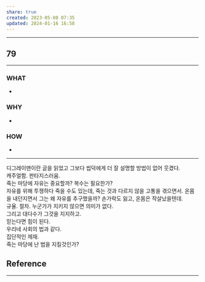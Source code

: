 ```yaml
---
share: true
created: 2023-05-08 07:35
updated: 2024-01-16 16:58
---
```


---
## 79
---
### WHAT
- 
### WHY
- 
### HOW
- 
---

디그레이맨이란 글을 읽었고 그보다 씹덕에게 더 잘 설명할 방법이 없어 웃겼다.  
캐주얼함. 판타지스러움.  
죽는 마당에 자유는 중요할까? 복수는 필요한가?  
자유를 위해 투쟁하다 죽을 수도 있는데, 죽는 것과 다르지 않을 고통을 겪으면서. 온몸을 내던지면서 그는 왜 자유를 추구했을까? 손가락도 잃고, 온몸은 작살났을텐데.  
규율. 절차. 누군가가 지키지 않으면 의미가 없다.  
그리고 대다수가 그것을 지지하고.  
믿는다면 힘이 된다.  
우리네 사회의 법과 같다.  
집단적인 제재.  
죽는 마당에 난 법을 지킬것인가?




## Reference
---
